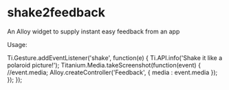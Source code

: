 shake2feedback
==============

An Alloy widget to supply instant easy feedback from an app


Usage:

Ti.Gesture.addEventListener('shake', function(e) {
  Ti.API.info('Shake it like a polaroid picture!');
  Titanium.Media.takeScreenshot(function(event) {
      //event.media;
      Alloy.createController('Feedback', {
        media : event.media
      });
  });
});
